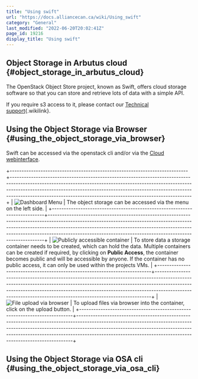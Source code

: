 ```yaml
---
title: "Using swift"
url: "https://docs.alliancecan.ca/wiki/Using_swift"
category: "General"
last_modified: "2022-06-20T20:02:41Z"
page_id: 19216
display_title: "Using swift"
---
```


## Object Storage in Arbutus cloud {#object_storage_in_arbutus_cloud}

The OpenStack Object Store project, known as Swift, offers cloud storage software so that you can store and retrieve lots of data with a simple API.

If you require s3 access to it, please contact our [Technical support](https://docs.alliancecan.ca/Technical_support "Technical support"){.wikilink}.

## Using the Object Storage via Browser {#using_the_object_storage_via_browser}

Swift can be accessed via the openstack cli and/or via the [Cloud webinterface](https://arbutus.cloud.computecanada.ca).

+---------------------------------------------------------------------------+----------------------------------------------------------------------------------------------------------------------------------------------------------------------------------------------------------------------------------------------------------------------------------------------------------------------+
| ![Dashboard Menu](https://docs.alliancecan.ca/ObjectStoragemenu.png "Dashboard Menu")                 | The object storage can be accessed via the menu on the left side.                                                                                                                                                                                                                                                    |
+---------------------------------------------------------------------------+----------------------------------------------------------------------------------------------------------------------------------------------------------------------------------------------------------------------------------------------------------------------------------------------------------------------+
| ![ Publicly accessible container](https://docs.alliancecan.ca/2.png " Publicly accessible container") | To store data a storage container needs to be created, which can hold the data. Multiple containers can be created if required, by clicking on **Public Access**, the container becomes public and will be accessible by anyone. If the container has no public access, it can only be used within the projects VMs. |
+---------------------------------------------------------------------------+----------------------------------------------------------------------------------------------------------------------------------------------------------------------------------------------------------------------------------------------------------------------------------------------------------------------+
| ![ File upload via browser](https://docs.alliancecan.ca/3.png " File upload via browser")             | To upload files via browser into the container, click on the upload button.                                                                                                                                                                                                                                          |
+---------------------------------------------------------------------------+----------------------------------------------------------------------------------------------------------------------------------------------------------------------------------------------------------------------------------------------------------------------------------------------------------------------+

## Using the Object Storage via OSA cli {#using_the_object_storage_via_osa_cli}
